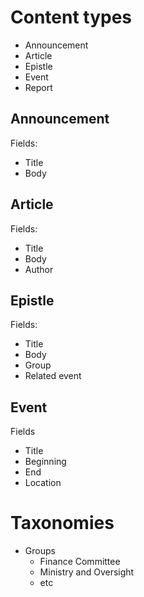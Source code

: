 # Content types

- Announcement
- Article
- Epistle
- Event
- Report

## Announcement

Fields:

- Title
- Body

## Article

Fields:

- Title
- Body
- Author

## Epistle

Fields:

- Title
- Body
- Group
- Related event

## Event

Fields

- Title
- Beginning
- End
- Location

# Taxonomies

- Groups
  - Finance Committee
  - Ministry and Oversight
  - etc
